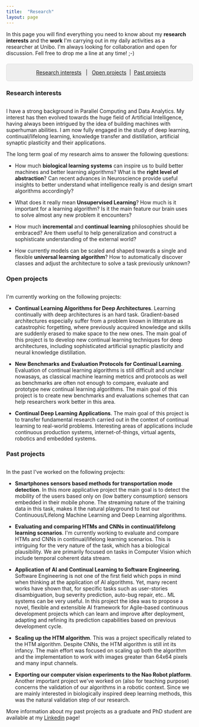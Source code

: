 ```yaml
---
title:  "Research"
layout: page
---
```


In this page you will find everything you need to know about my **research interests** and the **work** I'm carrying out in my daily activities as a researcher at Unibo. I'm always looking for collaboration and open for discussion. Fell free to drop me a line at any time! ;-)

<p style="background: rgba(0,0,0,0.06) none repeat scroll 0% 0%; border: 1px solid rgb(222, 222, 222); padding: 1em; border-radius: 5px; text-align: center; margin-top:20px">
&nbsp; <a href="#interests">Research interests</a> &nbsp; | &nbsp; <a href="#projects">Open projects</a> &nbsp;| &nbsp;<a href="#pastprojects">Past projects</a><br>
</p>

<a href="#interests"></a>
<h3 id="interests" style="margin-bottom: 30px;">Research interests</h3>

I have a strong background in Parallel Computing and Data Analytics. My interest has then evolved towards the huge field of Artificial Intelligence, having always been intrigued by the idea of building machines with superhuman abilities. I am now fully engaged in the study of deep learning, continual/lifelong learning, knowledge transfer and distillation, artificial synaptic plasticity and their applications.

The long term goal of my research aims to answer the following questions:

* How much **biological learning systems** can inspire us to build better machines and better learning algorithms? What is the **right level of abstraction**? Can recent advances in Neuroscience provide useful insights to better understand what intelligence really is and design smart algorithms accordingly?

* What does it really mean **Unsupervised Learning**? How much is it important for a learning algorithm? Is it the main feature our brain uses to solve almost any new problem it encounters?

* How much **incremental** and **continual learning** philosophies should be embraced? Are them useful to help generalization and construct a sophisticate understanding of the external world?

* How currently models can be scaled and shaped towards a single and flexible **universal learning algorithm**? How to automatically discover classes and adjust the architecture to solve a task previously unknown?

<a href="#projects"></a>
<h3 id="projects" style="margin-bottom: 30px;">Open projects</h3>

I'm currently working on the following projects:

* **Continual Learning Algorithms for Deep Architectures**.
  	Learning continually with deep architectures is an hard task. Gradient-based architectures especially suffer from a problem known in litterature as catastrophic forgetting, where previously acquired knowledge and skills are suddenly erased to make space to the new ones. The main goal of this project is to develop new continual learning techniques for deep architectures, including sophisticated artificial synaptic plasticity and neural knowledge distillation.

* **New Benchmarks and Evaluation Protocols for Continual Learning**.
  	Evaluation of continual learning algorithms is still difficult and unclear nowasays, as classical machine learning metrics and protocols as well as benchmarks are often not enough to compare, evaluate and prototype new continual learning algorithms. The main goal of this project is to create new benchmarks and evaluations schemes that can help researchers work better in this area.

* **Continual Deep Learning Applications**.
  	The main goal of this project is to transfer fundamental research carried out in the context of continual learning to real-world problems. Interesting areas of applications include continuous production systems, internet-of-things, virtual agents, robotics and embedded systems.

<a href="#pastprojects"></a>
<h3 id="pastprojects" style="margin-bottom: 30px;">Past projects</h3>

In the past I've worked on the following projects:

* **Smartphones sensors based methods for transportation mode detection**.
	In this more applicative project the main goal is to detect the mobility of the users based only on (low battery consumption) sensors embedded in their mobile phone. The streaming nature of the training data in this task, makes it the natural playground to test our Continuous/Lifelong Machine Learning and Deep Learning algorithms.

* **Evaluating and comparing HTMs and CNNs in continual/lifelong learning scenarios**.
	I'm currently working to evaluate and compare HTMs and CNNs in continual/lifelong learning scenarios. This is intriguing for the very nature of the task, which has a biological plausibility. We are primarily focused on tasks in Computer Vision which include temporal coherent data stream.

* **Application of AI and Continual Learning to Software Engineering**.
  	Software Engineering is not one of the first field which pops in mind when thinking at the application of AI algorithms. Yet, many recent works have shown that, for specific tasks such as user-stories disambiguation, bug severity prediction, auto-bug repair, etc.. ML systems can be very useful. In this project the idea was to propose a novel, flexible and extensible  AI framework for Agile-based continuous development projects which can learn and improve after deployment, adapting and refining its prediction capabilities based on previous development cycle.

* **Scaling up the HTM algorithm**.
  	This was a project specifically related to the HTM algorithm. Despite CNNs, the HTM algorithm is still int its infancy. The main effort was focused on scaling up both the algorithm and the implementation to work with images greater than 64x64 pixels and many input channels.

* **Exporting our computer vision experiments to the Nao Robot platform**.
  	Another important project we've worked on (also for teaching purpose) concerns the validation of our algorithms in a robotic context. Since we are mainly interested in biologically inspired deep learning methods, this was the natural validation step of our research.

More information about my past projects as a graduate and PhD student are available at my [Linkedin][linkedin] page!

[linkedin]: https://www.linkedin.com/in/vincenzo
